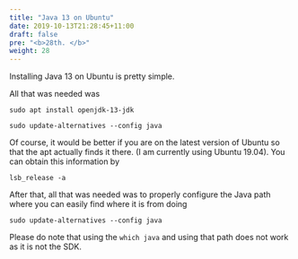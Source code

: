```yaml
---
title: "Java 13 on Ubuntu"
date: 2019-10-13T21:28:45+11:00
draft: false
pre: "<b>28th. </b>"
weight: 28
---
```


Installing Java 13 on Ubuntu is pretty simple.

All that was needed was 


```shell
sudo apt install openjdk-13-jdk

sudo update-alternatives --config java
```

Of course, it would be better if you are on the latest version of Ubuntu so that the apt actually finds it there. (I am currently using Ubuntu 19.04). You can obtain this information by 

```shell
lsb_release -a
```

After that, all that was needed was to properly configure the Java path where you can easily find where it is from doing

```shell
sudo update-alternatives --config java
```

Please do note that using the `which java` and using that path does not work as it is not the SDK.

